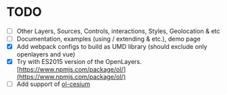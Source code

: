 # TODO

- [ ] Other Layers, Sources, Controls, interactions, Styles, Geolocation & etc
- [ ] Documentation, examples (using / extending & etc.), demo page
- [x] Add webpack configs to build as UMD library (should exclude only openlayers and vue)
- [x] Try with ES2015 version of the OpenLayers. [https://www.npmjs.com/package/ol/](https://www.npmjs.com/package/ol/)
- [ ] Add support of [ol-cesium](http://openlayers.org/ol-cesium/)
